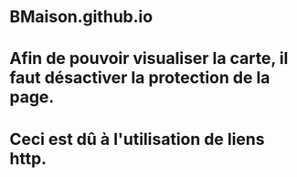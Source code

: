 # BMaison.github.io

# Afin de pouvoir visualiser la carte, il faut désactiver la protection de la page.
# Ceci est dû à l'utilisation de liens http.

